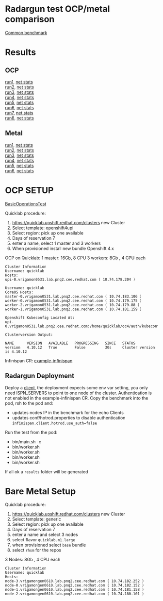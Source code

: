 # Radargun test OCP/metal comparison

[Common benchmark](benchmark-hotrod-basic-4pod.xml)

# Results
## OCP
[run1](results/compare-ocp-metal/ocp/run1/results/html/index.html), [net stats](results/compare-ocp-metal/ocp/run1/ping-stats.log)  
[run2](results/compare-ocp-metal/ocp/run2/results/html/index.html),  [net stats](results/compare-ocp-metal/ocp/run2/ping-stats.log)  
[run3](results/compare-ocp-metal/ocp/run3/results/html/index.html), [net stats](results/compare-ocp-metal/ocp/run3/ping-stats.log)  
[run4](results/compare-ocp-metal/ocp/run4/results/html/index.html),  [net stats](results/compare-ocp-metal/ocp/run4/ping-stats.log)  
[run5](results/compare-ocp-metal/ocp/run5/results/html/index.html),  [net stats](results/compare-ocp-metal/ocp/run5/ping-stats.log)  
[run6](results/compare-ocp-metal/ocp/run6/results/html/index.html),  [net stats](results/compare-ocp-metal/ocp/run6/ping-stats.log)  
[run7](results/compare-ocp-metal/ocp/run7/results/html/index.html),  [net stats](results/compare-ocp-metal/ocp/run7/ping-stats.log)  
[run8](results/compare-ocp-metal/ocp/run8/results/html/index.html),  [net stats](results/compare-ocp-metal/ocp/run8/ping-stats.log)  

## Metal
[run1](results/compare-ocp-metal/metal/run1/results/html/index.html),  [net stats](results/compare-ocp-metal/metal/run1/ping-stats.log)  
[run2](results/compare-ocp-metal/metal/run2/results/html/index.html),  [net stats](results/compare-ocp-metal/metal/run2/ping-stats.log)  
[run3](results/compare-ocp-metal/metal/run3/results/html/index.html),  [net stats](results/compare-ocp-metal/metal/run3/ping-stats.log)  
[run4](results/compare-ocp-metal/metal/run4/results/html/index.html),  [net stats](results/compare-ocp-metal/metal/run4/ping-stats.log)  
[run5](results/compare-ocp-metal/metal/run5/results/html/index.html),  [net stats](results/compare-ocp-metal/metal/run5/ping-stats.log)  
[run6](results/compare-ocp-metal/metal/run6/results/html/index.html),  [net stats](results/compare-ocp-metal/metal/run6/ping-stats.log)  

# OCP SETUP

[BasicOperationsTest](html/index.html)

Quicklab procedure:
1. https://quicklab.upshift.redhat.com/clusters new Cluster
2. Select template: openshift4upi
3. Select region: pick up one available
4. Days of reservation 7
5. enter a name, select 1 master and 3 workers
6. When provisioned install new bundle Openshift 4.x

OCP on Quicklab:
1 master: 16Gb, 8 CPU
3 workers: 8Gb , 4 CPU each

```
Cluster Information
Username: quicklab
Hosts:
upi-0.vrigamon0531.lab.pnq2.cee.redhat.com ( 10.74.178.204 )

Username: quicklab
CoreOS Hosts:
master-0.vrigamon0531.lab.pnq2.cee.redhat.com ( 10.74.183.106 )
worker-0.vrigamon0531.lab.pnq2.cee.redhat.com ( 10.74.179.175 )
worker-2.vrigamon0531.lab.pnq2.cee.redhat.com ( 10.74.179.88 )
worker-1.vrigamon0531.lab.pnq2.cee.redhat.com ( 10.74.181.159 )

Openshift Kubeconfig Located At:
upi-0.vrigamon0531.lab.pnq2.cee.redhat.com:/home/quicklab/oc4/auth/kubeconfig

Clusterversion Output:

NAME      VERSION   AVAILABLE   PROGRESSING   SINCE   STATUS
version   4.10.12   True        False         30s     Cluster version is 4.10.12
```

Infinispan CR: [example-infinispan](example-infinispan.yaml)

## Radargun Deployment

Deploy a [client](deployment-radargun-client.yaml), the deployment expects some env var setting, you only need ISPN_SERVERS to point to one node of the cluster. Authentication is not enabled in the example-infinispan CR.
Copy the benchmark into the pod, rsh to the pod and:
- updates nodes IP in the benchmark for the echo Clients
- updates conf/hotrod.properties to disable authentication `infinispan.client.hotrod.use_auth=false`

Run the test from the pod:
- bin/main.sh -c <benchmark filename>
- bin/worker.sh
- bin/worker.sh
- bin/worker.sh
- bin/worker.sh

If all ok a `results` folder will be generated

# Bare Metal Setup

Quicklab procedure:
1. https://quicklab.upshift.redhat.com/clusters new Cluster
2. Select template: generic
3. Select region: pick up one available
4. Days of reservation 7
5. enter a name and select 3 nodes
6. select flavor `quicklab.m1.large`
7. when provisioned select `base` bundle
8. select `rhsm` for the repos

3 Nodes: 8Gb , 4 CPU each
```
Cluster Information
Username: quicklab
Hosts:
node-3.vrigamongen0610.lab.pnq2.cee.redhat.com ( 10.74.182.252 )
node-0.vrigamongen0610.lab.pnq2.cee.redhat.com ( 10.74.182.152 )
node-1.vrigamongen0610.lab.pnq2.cee.redhat.com ( 10.74.181.158 )
node-2.vrigamongen0610.lab.pnq2.cee.redhat.com ( 10.74.180.101 )
```
